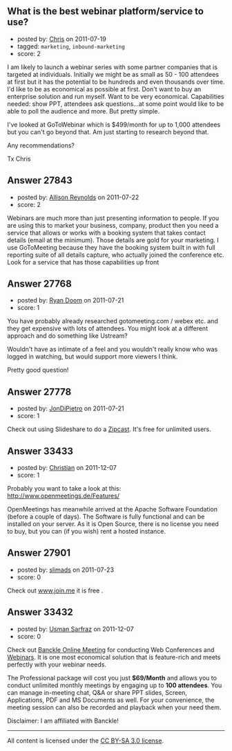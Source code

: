 ## What is the best webinar platform/service to use?

- posted by: [Chris](https://stackexchange.com/users/-1/412-chris) on 2011-07-19
- tagged: `marketing`, `inbound-marketing`
- score: 2

I am likely to launch a webinar series with some partner companies that is targeted at individuals. Initially we might be as small as 50 - 100 attendees at first but it has the potential to be hundreds and even thousands over time. I'd like to be as economical as possible at first. Don't want to buy an enterprise solution and run myself. Want to be very economical. Capabilities needed: show PPT, attendees ask questions...at some point would like to be able to poll the audience and more. But pretty simple.

I've looked at GoToWebinar which is $499/month for up to 1,000 attendees but you can't go beyond that. Am just starting to research beyond that.

Any recommendations?

Tx Chris


## Answer 27843

- posted by: [Allison Reynolds](https://stackexchange.com/users/-1/12157-allison-reynolds) on 2011-07-22
- score: 2

Webinars are much more than just presenting information to people. If you are using this to market your business, company, product then you need a service that allows or works with a booking system that takes contact details (email at the minimum). Those details are gold for your marketing.  I use GoToMeeting because they have the booking system built in with full reporting suite of all details capture, who actually joined the conference etc. Look for a service that has those capabilities up front


## Answer 27768

- posted by: [Ryan Doom](https://stackexchange.com/users/-1/5655-ryan-doom) on 2011-07-21
- score: 1

You have probably already researched gotomeeting.com / webex etc.  and they get expensive with lots of attendees.  You might look at a different approach and do something like Ustream? 

Wouldn't have as intimate of a feel and you wouldn't really know who was logged in watching, but would support more viewers I think.

Pretty good question!


## Answer 27778

- posted by: [JonDiPietro](https://stackexchange.com/users/-1/11642-jondipietro) on 2011-07-21
- score: 1

<p>Check out using Slideshare to do a <a href="http://blog.slideshare.net/2011/02/16/announcing-zipcast-changing-the-way-the-world-conducts-web-meetings/" rel="nofollow">Zipcast</a>. It's free for unlimited users.</p>



## Answer 33433

- posted by: [Christian](https://stackexchange.com/users/-1/9952-christian) on 2011-12-07
- score: 1

Probably you want to take a look at this:
http://www.openmeetings.de/Features/

OpenMeetings has meanwhile arrived at the Apache Software Foundation (before a couple of days). The Software is fully functional and can be installed on your server. As it is Open Source, there is no license you need to buy, but you can (if you wish) rent a hosted instance.


## Answer 27901

- posted by: [slimads](https://stackexchange.com/users/-1/12176-slimads) on 2011-07-23
- score: 0

Check out www.join.me it is free .


## Answer 33432

- posted by: [Usman Sarfraz](https://stackexchange.com/users/-1/9246-usman-sarfraz) on 2011-12-07
- score: 0

<p>Check out <a href="http://banckle.com/apps/online-meeting/overview.html" rel="nofollow">Banckle Online Meeting</a> for conducting Web Conferences and <a href="http://banckle.com/blog/collaborative-and-social-apps/entry/improved-webinar-experience-in-banckle-online-meeting.html" rel="nofollow">Webinars</a>. It is one most economical solution that is feature-rich and meets perfectly with your webinar needs.</p>

<p>The Professional package will cost you just <strong>$69/Month</strong> and allows you to conduct unlimited monthly meetings by engaging up to <strong>100 attendees</strong>. You can manage in-meeting chat, Q&amp;A or share PPT slides, Screen, Applications, PDF and MS Documents as well. For your convenience, the meeting session can also be recorded and playback when your need them.</p>

<p>Disclaimer: I am affiliated with Banckle!</p>




---

All content is licensed under the [CC BY-SA 3.0 license](https://creativecommons.org/licenses/by-sa/3.0/).
